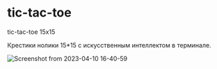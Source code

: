 # tic-tac-toe
tic-tac-toe 15x15 

Крестики нолики 15*15 с искусственным интеллектом в терминале.


![Screenshot from 2023-04-10 16-40-59](https://user-images.githubusercontent.com/57772310/230913330-3313c721-88f4-44ba-93b2-d953ab5c8c13.png)
